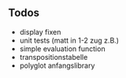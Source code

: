 ## Todos
- display fixen
- unit tests (matt in 1-2 zug z.B.)
- simple evaluation function
- transpositionstabelle
- polyglot anfangslibrary